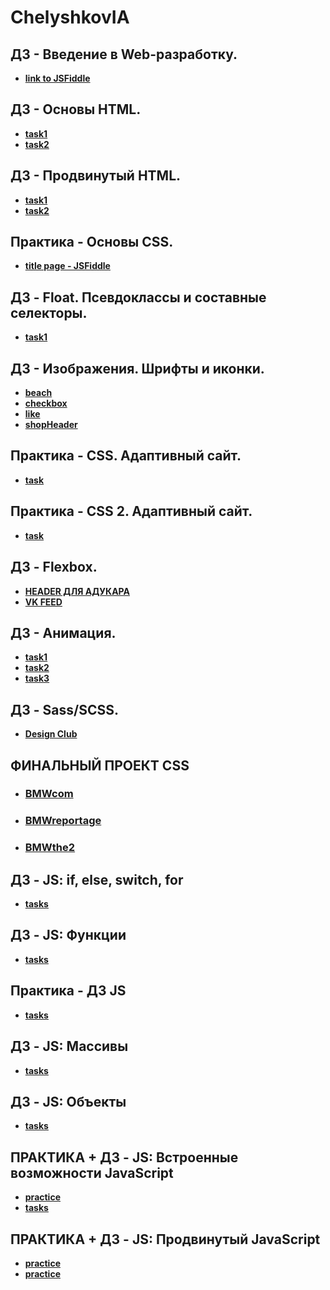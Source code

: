# ChelyshkovIA

## ДЗ - Введение в Web-разработку. 
* **[link to JSFiddle](https://jsfiddle.net/rs98wqp6/)**

## ДЗ - Основы HTML. 
* **[task1](https://github.com/AdukarIT/ChelyshkovIA/tree/master/homework2/task1)** 
* **[task2](https://github.com/AdukarIT/ChelyshkovIA/tree/master/homework2/task2)**

## ДЗ - Продвинутый HTML. 
* **[task1](https://github.com/AdukarIT/ChelyshkovIA/tree/master/HomeWork3/task1)** 
* **[task2](https://github.com/AdukarIT/ChelyshkovIA/tree/master/HomeWork3/task2)**

## Практика - Основы CSS.
* **[title page - JSFiddle](https://jsfiddle.net/kzopej7c/)** 

## ДЗ - Float. Псевдоклассы и составные селекторы. 
* **[task1](https://github.com/AdukarIT/ChelyshkovIA/tree/master/HomeWork4/task1)** 

## ДЗ - Изображения. Шрифты и иконки.
* **[beach](https://github.com/AdukarIT/ChelyshkovIA/tree/master/HomeWork5/beach)**
* **[checkbox](https://github.com/AdukarIT/ChelyshkovIA/tree/master/HomeWork5/checkbox)**
* **[like](https://github.com/AdukarIT/ChelyshkovIA/tree/master/HomeWork5/like)**
* **[shopHeader](https://github.com/AdukarIT/ChelyshkovIA/tree/master/HomeWork5/shopHeader)**

## Практика - CSS. Адаптивный сайт. 
* **[task](https://github.com/AdukarIT/ChelyshkovIA/tree/master/PracticeCSS)** 

## Практика - CSS 2. Адаптивный сайт. 
* **[task](https://github.com/AdukarIT/ChelyshkovIA/tree/master/PracticeCSS%20p2)** 

## ДЗ - Flexbox.
* **[HEADER ДЛЯ АДУКАРА](https://github.com/AdukarIT/ChelyshkovIA/tree/master/HomeWork6/task1)**
* **[VK FEED](https://github.com/AdukarIT/ChelyshkovIA/tree/master/HomeWork6/task2)**

## ДЗ - Анимация.
* **[task1](https://github.com/AdukarIT/ChelyshkovIA/tree/master/HomeWork7/task1)**
* **[task2](https://github.com/AdukarIT/ChelyshkovIA/tree/master/HomeWork7/task2)**
* **[task3](https://github.com/AdukarIT/ChelyshkovIA/tree/master/HomeWork7/task3)**

## ДЗ - Sass/SCSS.
* **[Design Club](https://github.com/AdukarIT/ChelyshkovIA/tree/master/HomeWork8)**

## ФИНАЛЬНЫЙ ПРОЕКТ CSS
* ### [BMWcom](https://chelyshkovia.github.io/BMWproject/BMWcom.html)
* ### [BMWreportage](https://chelyshkovia.github.io/BMWproject/BMWreportage.html)
* ### [BMWthe2](https://chelyshkovia.github.io/BMWproject/BMWthe2.html)

## ДЗ - JS: if, else, switch, for
* **[tasks](https://github.com/AdukarIT/ChelyshkovIA/blob/master/HomeWork9/main.js)**

## ДЗ - JS: Функции
* **[tasks](https://github.com/AdukarIT/ChelyshkovIA/blob/master/HomeWork10/main.js)**

## Практика - ДЗ JS
* **[tasks](https://github.com/AdukarIT/ChelyshkovIA/blob/master/Practice%20-%20HomeWork11/main.js)**

## ДЗ - JS: Массивы
* **[tasks](https://github.com/AdukarIT/ChelyshkovIA/blob/master/HomeWork12/main.js)**

## ДЗ - JS: Объекты
* **[tasks](https://github.com/AdukarIT/ChelyshkovIA/blob/master/HomeWork13/main.js)**

## ПРАКТИКА + ДЗ - JS: Встроенные возможности JavaScript
* **[practice](https://github.com/AdukarIT/ChelyshkovIA/blob/master/Practice%20-%20HomeWork14/main.js)**
* **[tasks](https://github.com/AdukarIT/ChelyshkovIA/blob/master/Practice%20-%20HomeWork14/ht.js)**

## ПРАКТИКА + ДЗ - JS: Продвинутый JavaScript
* **[practice](https://github.com/AdukarIT/ChelyshkovIA/blob/master/Practice%20-%20HomeWork15/practice.js)**
* **[practice](https://github.com/AdukarIT/ChelyshkovIA/blob/master/Practice%20-%20HomeWork15/ht.js)**
